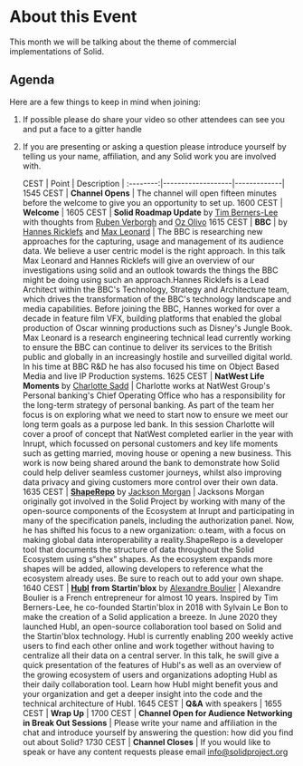 About this Event
================
This month we will be talking about the theme of commercial implementations of Solid. 

Agenda
------
Here are a few things to keep in mind when joining:
1. If possible please do share your video so other attendees can see you and put a face to a gitter handle
2. If you are presenting or asking a question please introduce yourself by telling us your name, affiliation, and any Solid work you are involved with.

   CEST   |       Point       | Description |
:--------:|-------------------|-------------|
1545 CEST | **Channel Opens** | The channel will open fifteen minutes before the welcome to give you an opportunity to set up.
1600 CEST | **Welcome**       |
1605 CEST | **Solid Roadmap Update** by <a href="https://github.com/timbl" target="_blank">Tim Berners-Lee</a> with thoughts from <a href="https://github.com/RubenVerborgh" target="_blank">Ruben Verborgh</a> and <a href="https://github.com/oolivo" target="_blank">Oz Olivo</a> 
1615 CEST | **BBC** | by <a href="https://www.linkedin.com/in/hricklefs/" target="_blank">Hannes Ricklefs</a> and <a href="https://www.linkedin.com/in/max-leonard-98b296157/" target="_blank">Max Leonard</a> | The BBC is researching new approaches for the capturing, usage and management of its audience data. We believe a user centric model is the right approach. In this talk Max Leonard and Hannes Ricklefs will give an overview of our investigations using solid and an outlook towards the things the BBC might be doing using such an approach.Hannes Ricklefs is a Lead Architect within the BBC's Technology, Strategy and Architecture team, which drives the transformation of the BBC's technology landscape and media capabilities. Before joining the BBC, Hannes worked for over a decade in feature film VFX, building platforms that enabled the global production of Oscar winning productions such as Disney's Jungle Book. Max Leonard is a research engineering technical lead currently working to ensure the BBC can continue to deliver its services to the British public and globally in an increasingly hostile and surveilled digital world. In his time at BBC R&D he has also focused his time on Object Based Media and live IP Production systems.
1625 CEST | **NatWest Life Moments** by <a href="https://www.linkedin.com/in/charlottesworld/" target="_blank">Charlotte Sadd</a> | Charlotte works at NatWest Group's Personal banking's Chief Operating Office who has a responsibility for the long-term strategy of personal banking. As part of the team her focus is on exploring what we need to start now to ensure we meet our long term goals as a purpose led bank.  In this session Charlotte will cover a proof of concept that NatWest completed earlier in the year with Inrupt, which focussed on personal customers and key life moments such as getting married, moving house or opening a new business. This work is now being shared around the bank to demonstrate how Solid could help deliver seamless customer journeys, whilst also improving data privacy and giving customers more control over their own data.
1635 CEST | <a href="https://shaperepo.com" target="_blank">**ShapeRepo**</a> by <a href="https://github.com/jaxoncreed" target="_blank">Jackson Morgan</a> | Jacksons Morgan originally got involved in the Solid Project by working with many of the open-source components of the Ecosystem at Inrupt and participating in many of the specification panels, including the authorization panel. Now, he has shifted his focus to a new organization: o.team, with a focus on making global data interoperability a reality.ShapeRepo is a developer tool that documents the structure of data throughout the Solid Ecosystem using s“shex” shapes. As the ecosystem expands more shapes will be added, allowing developers to reference what the ecosystem already uses. Be sure to reach out to add your own shape.
1640 CEST | <a href="https://hubl.world/en/" target="_blank">**Hubl**</a> **from Startin'blox** by <a href="https://www.linkedin.com/in/alexandre-bourlier-1725a83a/" target="_blank">Alexandre Boulier</a> | Alexandre Boulier is a French entrepreneur for almost 10 years. Inspired by Tim Berners-Lee, he co-founded Startin'blox in 2018 with Sylvain Le Bon to make the creation of a Solid application a breeze. In June 2020 they launched Hubl, an open-source collaboration tool based on Solid and the Startin'blox technology. Hubl is currently enabling 200 weekly active users to find each other online and work together without having to centralize all their data on a central server. In this talk, he swill give a quick presentation of the features of Hubl's as well as an overview of the growing ecosystem of users and organizations adopting Hubl as their daily collaboration tool. Learn how Hubl might benefit yous and your organization and get a deeper insight into the code and the technical architecture of Hubl. 
1645 CEST | **Q&A** with speakers |
1655 CEST | **Wrap Up** |
1700 CEST | **Channel Open for Audience Networking in Break Out Sessions** | Please write your name and affiliation in the chat and introduce yourself by answering the question: how did you find out about Solid? 
1730 CEST | **Channel Closes** | If you would like to speak or have any content requests please email [info@solidproject.org](mailto:info@solidproject.org)
